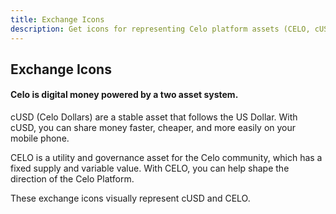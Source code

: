 ```yaml
---
title: Exchange Icons
description: Get icons for representing Celo platform assets (CELO, cUSD) on exchanges.
---
```


## Exchange Icons
#### Celo is digital money powered by a two asset system.

cUSD (Celo Dollars) are a stable asset that follows the US Dollar. With cUSD, you can share money faster, cheaper, and more easily on your mobile phone.

CELO is a utility and governance asset for the Celo community, which has a fixed supply and variable value. With CELO, you can help shape the direction of the Celo Platform.

These exchange icons visually represent cUSD and CELO.

